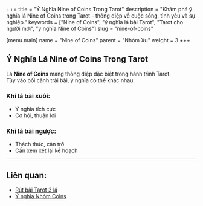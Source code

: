 +++
title = "Ý Nghĩa Nine of Coins Trong Tarot"
description = "Khám phá ý nghĩa lá Nine of Coins trong Tarot - thông điệp về cuộc sống, tình yêu và sự nghiệp."
keywords = ["Nine of Coins", "ý nghĩa lá bài Tarot", "Tarot cho người mới", "ý nghĩa Nine of Coins"]
slug = "nine-of-coins"

[menu.main]
name = "Nine of Coins"
parent = "Nhóm Xu"
weight = 3
+++

## Ý Nghĩa Lá Nine of Coins Trong Tarot

Lá **Nine of Coins** mang thông điệp đặc biệt trong hành trình Tarot.  
Tùy vào bối cảnh trải bài, ý nghĩa có thể khác nhau:

### Khi lá bài xuôi:
- Ý nghĩa tích cực  
- Cơ hội, thuận lợi  

### Khi lá bài ngược:
- Thách thức, cản trở  
- Cần xem xét lại kế hoạch  

---

## Liên quan:
- [Rút bài Tarot 3 lá](../../)
- [Ý nghĩa Nhóm Coins](../)
